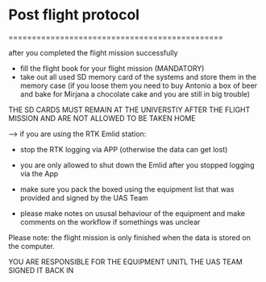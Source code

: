 # Post flight protocol
==============================================

after you completed the flight mission successfully 

  * fill the flight book for your  flight mission (MANDATORY) 
  * take out all used SD memory card of the systems and store them in the memory case (if you loose them you need to buy Antonio a box of beer and bake for Mirjana a chocolate cake and you are still in big trouble)
  
  THE SD CARDS MUST REMAIN AT THE UNIVERSTIY AFTER THE FLIGHT MISSION AND ARE NOT ALLOWED TO BE TAKEN HOME
  
  --> if you are using the RTK Emlid station: 
  * stop the RTK logging via APP (otherwise the data can get lost) 
  * you are only allowed to shut down the Emlid after you stopped logging via the App
  
  
  * make sure you pack the boxed using the equipment list that was provided and signed by the UAS Team
  * please make notes on ususal behaviour of the equipment and make comments on the workflow if somethings was unclear
  
  Please note: the flight mission is only finished when the data is stored on the computer. 
  
  YOU ARE RESPONSIBLE FOR THE EQUIPMENT UNITL THE UAS TEAM SIGNED IT BACK IN 



